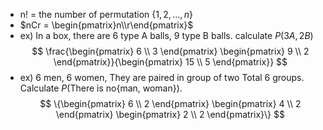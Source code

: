 - n! = the number of permutation $\{ 1, 2, \dots, n \}$
- $nCr = \begin{pmatrix}n\\r\end{pmatrix}$
- ex) In a box, there are 6 type A balls, 9 type B balls. calculate $P(3A, 2B)$
$$
\frac{\begin{pmatrix}
6 \\ 3
\end{pmatrix} \begin{pmatrix}
9 \\ 2
\end{pmatrix}}{\begin{pmatrix}
15 \\ 5
\end{pmatrix}}
$$
- ex) 6 men, 6 women, They are paired in group of two Total 6 groups. Calculate $P(\text{There is no} \{ \text{man, woman} \})$. $$
\{\begin{pmatrix}
6 \\ 2
\end{pmatrix} \begin{pmatrix}
4 \\ 2
\end{pmatrix} \begin{pmatrix}
2 \\ 2
\end{pmatrix}\}
$$
